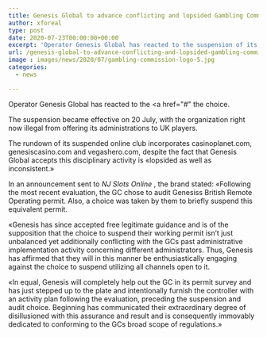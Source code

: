 ```yaml
---
title: Genesis Global to advance conflicting and lopsided Gambling Commission suspension
author: xforeal 
type: post
date: 2020-07-23T00:00:00+00:00
excerpt: 'Operator Genesis Global has reacted to the suspension of its permit by the Gambling Commission by affirming it will "overwhelmingly claim" the decision '
url: /genesis-global-to-advance-conflicting-and-lopsided-gambling-commission-suspension/
image : images/news/2020/07/gambling-commission-logo-5.jpg
categories:
  - news

---
```

Operator Genesis Global has reacted to the <a href="#" the choice. 

The suspension became effective on 20 July, with the organization right now illegal from offering its administrations to UK players. 

The rundown of its suspended online club incorporates casinoplanet.com, genesiscasino.com and vegashero.com, despite the fact that Genesis Global accepts this disciplinary activity is &#171;lopsided as well as inconsistent.&#187; 

In an announcement sent to _NJ Slots Online_ , the brand stated: &#171;Following the most recent evaluation, the GC chose to audit Genesiss British Remote Operating permit. Also, a choice was taken by them to briefly suspend this equivalent permit. 

&#171;Genesis has since accepted free legitimate guidance and is of the supposition that the choice to suspend their working permit isn&#8217;t just unbalanced yet additionally conflicting with the GCs past administrative implementation activity concerning different administrators. Thus, Genesis has affirmed that they will in this manner be enthusiastically engaging against the choice to suspend utilizing all channels open to it. 

&#171;In equal, Genesis will completely help out the GC in its permit survey and has just stepped up to the plate and intentionally furnish the controller with an activity plan following the evaluation, preceding the suspension and audit choice. Beginning has communicated their extraordinary degree of disillusioned with this assurance and result and is consequently immovably dedicated to conforming to the GCs broad scope of regulations.&#187;